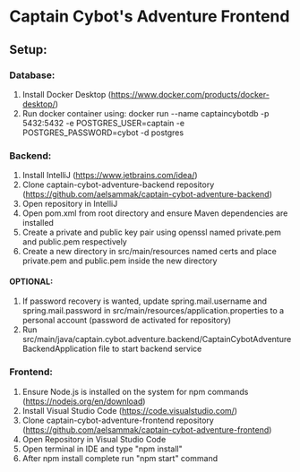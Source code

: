 # Captain Cybot's Adventure Frontend

## Setup:

### Database:
1. Install Docker Desktop (https://www.docker.com/products/docker-desktop/)
2. Run docker container using: docker run  --name captaincybotdb -p 5432:5432 -e POSTGRES_USER=captain -e POSTGRES_PASSWORD=cybot -d postgres

### Backend:
1. Install IntelliJ (https://www.jetbrains.com/idea/)
2. Clone captain-cybot-adventure-backend repository (https://github.com/aelsammak/captain-cybot-adventure-backend)
3. Open repository in IntelliJ
4. Open pom.xml from root directory and ensure Maven dependencies are installed
5. Create a private and public key pair using openssl named private.pem and public.pem respectively
6. Create a new directory in src/main/resources named certs and place private.pem and public.pem inside the new directory

#### OPTIONAL: 
1. If password recovery is wanted, update spring.mail.username and spring.mail.password in src/main/resources/application.properties to a personal account (password de activated for repository)
2. Run src/main/java/captain.cybot.adventure.backend/CaptainCybotAdventureBackendApplication file to start backend service

### Frontend:
1. Ensure Node.js is installed on the system for npm commands (https://nodejs.org/en/download)
2. Install Visual Studio Code (https://code.visualstudio.com/)
3. Clone captain-cybot-adventure-frontend repository (https://github.com/aelsammak/captain-cybot-adventure-frontend)
4. Open Repository in Visual Studio Code
5. Open terminal in IDE and type "npm install"
6. After npm install complete run "npm start" command
